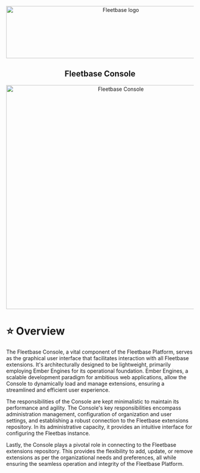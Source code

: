 <div id="hero">
  <p align="center" dir="auto">
      <a href="https://fleetbase.io" rel="nofollow">
        <img src="https://user-images.githubusercontent.com/58805033/191936702-fed04b0f-7966-4041-96d0-95e27bf98248.png" alt="Fleetbase logo" width="600" height="140" style="max-width: 100%;">
      </a>
    </p>
    <h2 align="center" dir="auto">
      Fleetbase Console
    </h2>
</div>

<p align="center" dir="auto">
  <img src="https://flb-assets.s3.ap-southeast-1.amazonaws.com/github/dark-light-layered-screenshots.png" alt="Fleetbase Console" width="600" style="max-width: 100%;" />
</p>

# ⭐️ Overview

<p>The Fleetbase Console, a vital component of the Fleetbase Platform, serves as the graphical user interface that facilitates interaction with all Fleetbase extensions. It's architecturally designed to be lightweight, primarily employing Ember Engines for its operational foundation. Ember Engines, a scalable development paradigm for ambitious web applications, allow the Console to dynamically load and manage extensions, ensuring a streamlined and efficient user experience.</p>

<p>The responsibilities of the Console are kept minimalistic to maintain its performance and agility. The Console's key responsibilities encompass administration management, configuration of organization and user settings, and establishing a robust connection to the Fleetbase extensions repository. In its administrative capacity, it provides an intuitive interface for configuring the Fleetbas instance.</p>

<p>Lastly, the Console plays a pivotal role in connecting to the Fleetbase extensions repository. This provides the flexibility to add, update, or remove extensions as per the organizational needs and preferences, all while ensuring the seamless operation and integrity of the Fleetbase Platform.</p>
